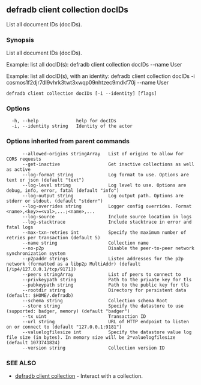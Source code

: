 ## defradb client collection docIDs

List all document IDs (docIDs).

### Synopsis

List all document IDs (docIDs).
		
Example: list all docID(s):
  defradb client collection docIDs --name User

Example: list all docID(s), with an identity:
  defradb client collection docIDs -i cosmos1f2djr7dl9vhrk3twt3xwqp09nhtzec9mdkf70j --name User 
		

```
defradb client collection docIDs [-i --identity] [flags]
```

### Options

```
  -h, --help              help for docIDs
  -i, --identity string   Identity of the actor
```

### Options inherited from parent commands

```
      --allowed-origins stringArray   List of origins to allow for CORS requests
      --get-inactive                  Get inactive collections as well as active
      --log-format string             Log format to use. Options are text or json (default "text")
      --log-level string              Log level to use. Options are debug, info, error, fatal (default "info")
      --log-output string             Log output path. Options are stderr or stdout. (default "stderr")
      --log-overrides string          Logger config overrides. Format <name>,<key>=<val>,...;<name>,...
      --log-source                    Include source location in logs
      --log-stacktrace                Include stacktrace in error and fatal logs
      --max-txn-retries int           Specify the maximum number of retries per transaction (default 5)
      --name string                   Collection name
      --no-p2p                        Disable the peer-to-peer network synchronization system
      --p2paddr strings               Listen addresses for the p2p network (formatted as a libp2p MultiAddr) (default [/ip4/127.0.0.1/tcp/9171])
      --peers stringArray             List of peers to connect to
      --privkeypath string            Path to the private key for tls
      --pubkeypath string             Path to the public key for tls
      --rootdir string                Directory for persistent data (default: $HOME/.defradb)
      --schema string                 Collection schema Root
      --store string                  Specify the datastore to use (supported: badger, memory) (default "badger")
      --tx uint                       Transaction ID
      --url string                    URL of HTTP endpoint to listen on or connect to (default "127.0.0.1:9181")
      --valuelogfilesize int          Specify the datastore value log file size (in bytes). In memory size will be 2*valuelogfilesize (default 1073741824)
      --version string                Collection version ID
```

### SEE ALSO

* [defradb client collection](defradb_client_collection.md)	 - Interact with a collection.

